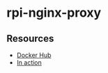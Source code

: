 # rpi-nginx-proxy

## Resources
* [Docker Hub](https://hub.docker.com/r/lroguet/rpi-nginx-proxy/)
* [In action](http://lab.fourteenislands.io/nginx-reverse-proxy-docker-and-a-raspberry-pi/)